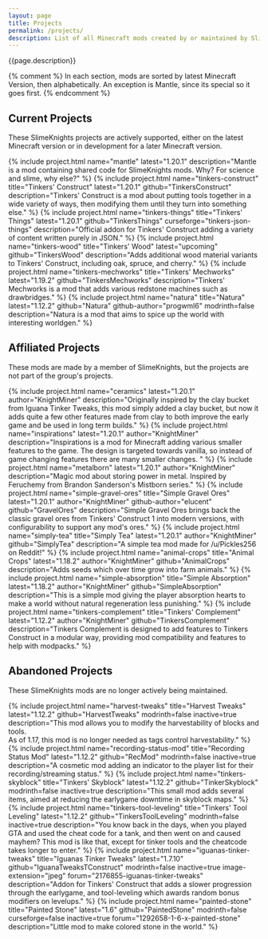 ```yaml
---
layout: page
title: Projects
permalink: /projects/
description: List of all Minecraft mods created by or maintained by SlimeKnights, along with notable mods associated with a group member.
---
```


{{page.description}}

{% comment %}
In each section, mods are sorted by latest Minecraft Version, then alphabetically.
An exception is Mantle, since its special so it goes first.
{% endcomment %}

## Current Projects

These SlimeKnights projects are actively supported, either on the latest Minecraft version or in development for a later Minecraft version.

<div class="project-list">
    {% include project.html
      name="mantle" latest="1.20.1"
      description="Mantle is a mod containing shared code for SlimeKnights mods. Why? For science and slime, why else?"
    %}
    {% include project.html
      name="tinkers-construct" title="Tinkers' Construct" latest="1.20.1"
      github="TinkersConstruct"
      description="Tinkers' Construct is a mod about putting tools together in a wide variety of ways, then modifying them until they turn into something else."
    %}
    {% include project.html
      name="tinkers-things" title="Tinkers' Things" latest="1.20.1"
      github="TinkersThings" curseforge="tinkers-json-things"
      description="Official addon for Tinkers' Construct adding a variety of content written purely in JSON."
    %}
    {% include project.html
      name="tinkers-wood" title="Tinkers' Wood" latest="upcoming"
      github="TinkersWood"
      description="Adds additional wood material variants to Tinkers' Construct, including oak, spruce, and cherry."
    %}
    {% include project.html
      name="tinkers-mechworks" title="Tinkers' Mechworks" latest="1.19.2"
      github="TinkersMechworks"
      description="Tinkers' Mechworks is a mod that adds various redstone machines such as drawbridges."
    %}
    {% include project.html
      name="natura" title="Natura" latest="1.12.2"
      github="Natura" github-author="progwml6" modrinth=false
      description="Natura is a mod that aims to spice up the world with interesting worldgen."
    %}
</div>

## Affiliated Projects

These mods are made by a member of SlimeKnights, but the projects are not part of the group's projects.

<div class="project-list">
    {% include project.html
      name="ceramics" latest="1.20.1"
      author="KnightMiner"
      description="Originally inspired by the clay bucket from Iguana Tinker Tweaks, this mod simply added a clay bucket, but now it adds quite a few other features made from clay to both improve the early game and be used in long term builds."
    %}
    {% include project.html
      name="inspirations" latest="1.20.1"
      author="KnightMiner"
      description="Inspirations is a mod for Minecraft adding various smaller features to the game. The design is targeted towards vanilla, so instead of game changing features there are many smaller changes. "
    %}
    {% include project.html
      name="metalborn" latest="1.20.1"
      author="KnightMiner"
      description="Magic mod about storing power in metal. Inspired by Feruchemy from Brandon Sanderson's Mistborn series."
    %}
    {% include project.html
      name="simple-gravel-ores" title="Simple Gravel Ores" latest="1.20.1"
      author="KnightMiner" github-author="elucent" github="GravelOres"
      description="Simple Gravel Ores brings back the classic gravel ores from Tinkers' Construct 1 into modern versions, with configurability to support any mod's ores."
    %}
    {% include project.html
      name="simply-tea" title="Simply Tea" latest="1.20.1"
      author="KnightMiner" github="SimplyTea"
      description="A simple tea mod made for /u/Pickles256 on Reddit!"
    %}
    {% include project.html
      name="animal-crops" title="Animal Crops" latest="1.18.2"
      author="KnightMiner" github="AnimalCrops"
      description="Adds seeds which over time grow into farm animals."
    %}
    {% include project.html
      name="simple-absorption" title="Simple Absorption" latest="1.18.2"
      author="KnightMiner" github="SimpleAbsorption"
      description="This is a simple mod giving the player absorption hearts to make a world without natural regeneration less punishing."
    %}
    {% include project.html
      name="tinkers-complement" title="Tinkers' Complement" latest="1.12.2"
      author="KnightMiner" github="TinkersComplement"
      description="Tinkers Complement is designed to add features to Tinkers Construct in a modular way, providing mod compatibility and features to help with modpacks."
    %}
</div>


## Abandoned Projects

These SlimeKnights mods are no longer actively being maintained.

<div class="project-list">
    {% include project.html
      name="harvest-tweaks" title="Harvest Tweaks" latest="1.12.2"
      github="HarvestTweaks" modrinth=false inactive=true
      description="This mod allows you to modify the harvestability of blocks and tools.<br>As of 1.17, this mod is no longer needed as tags control harvestability."
    %}
    {% include project.html
      name="recording-status-mod" title="Recording Status Mod" latest="1.12.2"
      github="RecMod" modrinth=false inactive=true
      description="A cosmetic mod adding an indicator to the player list for their recording/streaming status."
    %}
    {% include project.html
      name="tinkers-skyblock" title="Tinkers' Skyblock" latest="1.12.2"
      github="TinkerSkyblock" modrinth=false inactive=true
      description="This small mod adds several items, aimed at reducing the earlygame downtime in skyblock maps."
    %}
    {% include project.html
      name="tinkers-tool-leveling" title="Tinkers' Tool Leveling" latest="1.12.2"
      github="TinkersToolLeveling" modrinth=false inactive=true
      description="You know back in the days, when you played GTA and used the cheat code for a tank, and then went on and caused mayhem? This mod is like that, except for tinker tools and the cheatcode takes longer to enter."
    %}
    {% include project.html
      name="iguanas-tinker-tweaks" title="Iguanas Tinker Tweaks" latest="1.7.10"
      github="IguanaTweaksTConstruct" modrinth=false inactive=true
      image-extension="jpeg"
      forum="2176855-iguanas-tinker-tweaks"
      description="Addon for Tinkers' Construct that adds a slower progression through the earlygame, and tool-leveling which awards random bonus modifiers on levelups."
    %}
    {% include project.html
      name="painted-stone" title="Painted Stone" latest="1.6"
      github="PaintedStone" modrinth=false curseforge=false inactive=true
      forum="1292658-1-6-x-painted-stone"
      description="Little mod to make colored stone in the world."
    %}
</div>